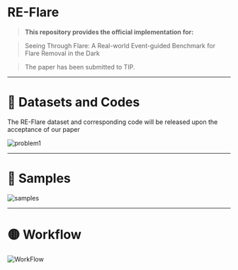 # RE-Flare

> **This repository provides the official implementation for:** 

> Seeing Through Flare: A Real-world Event-guided Benchmark for Flare Removal in the Dark

> The paper has been submitted to TIP.

---

# 🔴 Datasets and Codes
The RE-Flare dataset and corresponding code will be released upon the acceptance of our paper

![problem1](https://github.com/user-attachments/assets/4fe6bdd7-771b-4155-9274-0a2892a138bc)

---

# 🔵 Samples
![samples](https://github.com/user-attachments/assets/61d0ff81-d52a-45c0-8beb-240de7c8466e)

---

# 🟡 Workflow
![WorkFlow](https://github.com/user-attachments/assets/6832862b-8501-4f13-ad40-7753f03d1e2b)
